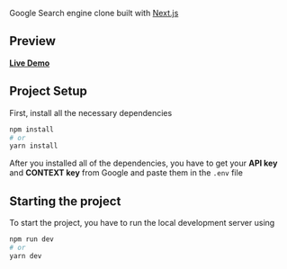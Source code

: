 Google Search engine clone built with [Next.js](https://nextjs.org/)

## Preview

[**Live Demo**](https://nextjs-google-search.vercel.app/)

## Project Setup

First, install all the necessary dependencies

```bash
npm install
# or
yarn install
```

After you installed all of the dependencies, you have to get your **API key** and **CONTEXT key** from Google
and paste them in the `.env` file


## Starting the project

To start the project, you have to run the local development server using
```bash
npm run dev
# or
yarn dev
```
